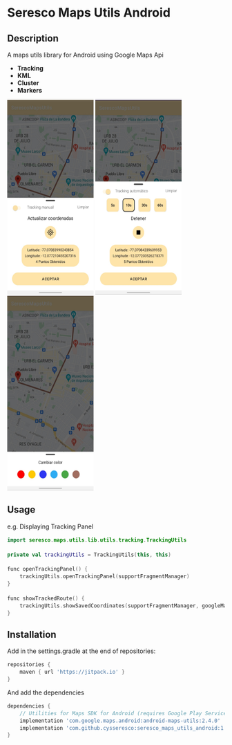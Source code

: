 Seresco Maps Utils Android
=======

## Description

A maps utils library for Android using Google Maps Api

- **Tracking**
- **KML**
- **Cluster**
- **Markers**

<p float="left">
  <img src="art/img_manual_tracking.jpg" width="200" height="450">
  <img src="art/img_automatic_tracking.jpg" width="200" height="450">
  <img src="art/img_change_color.jpg" width="200" height="450">
</p>

Usage
--------

e.g. Displaying Tracking Panel

```kotlin
import seresco.maps.utils.lib.utils.tracking.TrackingUtils

private val trackingUtils = TrackingUtils(this, this)

func openTrackingPanel() {
    trackingUtils.openTrackingPanel(supportFragmentManager)
}

func showTrackedRoute() {
    trackingUtils.showSavedCoordinates(supportFragmentManager, googleMap)
}
```

Installation
--------
Add in the settings.gradle at the end of repositories:
```groovy
repositories {
	maven { url 'https://jitpack.io' }
}
```
And add the dependencies
```groovy
dependencies {
    // Utilities for Maps SDK for Android (requires Google Play Services) 
    implementation 'com.google.maps.android:android-maps-utils:2.4.0'
    implementation 'com.github.cysseresco:seresco_maps_utils_android:1.0'
}
```
